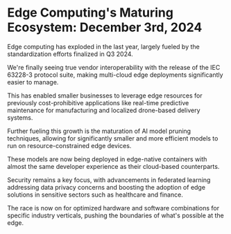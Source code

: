 # Edge Computing's Maturing Ecosystem: December 3rd, 2024

Edge computing has exploded in the last year, largely fueled by the standardization efforts finalized in Q3 2024.

We're finally seeing true vendor interoperability with the release of the IEC 63228-3 protocol suite, making multi-cloud edge deployments significantly easier to manage.

This has enabled smaller businesses to leverage edge resources for previously cost-prohibitive applications like real-time predictive maintenance for manufacturing and localized drone-based delivery systems.

Further fueling this growth is the maturation of AI model pruning techniques, allowing for significantly smaller and more efficient models to run on resource-constrained edge devices.

These models are now being deployed in edge-native containers with almost the same developer experience as their cloud-based counterparts.

Security remains a key focus, with advancements in federated learning addressing data privacy concerns and boosting the adoption of edge solutions in sensitive sectors such as healthcare and finance.

The race is now on for optimized hardware and software combinations for specific industry verticals, pushing the boundaries of what's possible at the edge.
